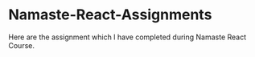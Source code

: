 # Namaste-React-Assignments
Here are the assignment which I have completed during Namaste React Course.
